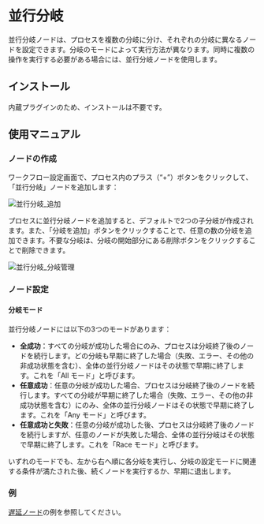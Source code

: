 # 並行分岐

並行分岐ノードは、プロセスを複数の分岐に分け、それぞれの分岐に異なるノードを設定できます。分岐のモードによって実行方法が異なります。同時に複数の操作を実行する必要がある場合には、並行分岐ノードを使用します。

## インストール

内蔵プラグインのため、インストールは不要です。

## 使用マニュアル

### ノードの作成

ワークフロー設定画面で、プロセス内のプラス（“+”）ボタンをクリックして、「並行分岐」ノードを追加します：

![並行分岐_追加](https://static-docs.nocobase.com/9e0f3faa0b9335270647a30477559eac.png)

プロセスに並行分岐ノードを追加すると、デフォルトで2つの子分岐が作成されます。また、「分岐を追加」ボタンをクリックすることで、任意の数の分岐を追加できます。不要な分岐は、分岐の開始部分にある削除ボタンをクリックすることで削除できます。

![並行分岐_分岐管理](https://static-docs.nocobase.com/36088a8b7970c8a1771eb3ee9bc2a757.png)

### ノード設定

#### 分岐モード

並行分岐ノードには以下の3つのモードがあります：

- **全成功**：すべての分岐が成功した場合にのみ、プロセスは分岐終了後のノードを続行します。どの分岐も早期に終了した場合（失敗、エラー、その他の非成功状態を含む）、全体の並行分岐ノードはその状態で早期に終了します。これを「All モード」と呼びます。
- **任意成功**：任意の分岐が成功した場合、プロセスは分岐終了後のノードを続行します。すべての分岐が早期に終了した場合（失敗、エラー、その他の非成功状態を含む）にのみ、全体の並行分岐ノードはその状態で早期に終了します。これを「Any モード」と呼びます。
- **任意成功と失敗**：任意の分岐が成功した後、プロセスは分岐終了後のノードを続行しますが、任意のノードが失敗した場合、全体の並行分岐はその状態で早期に終了します。これを「Race モード」と呼びます。

いずれのモードでも、左から右へ順に各分岐を実行し、分岐の設定モードに関連する条件が満たされた後、続くノードを実行するか、早期に退出します。

### 例

[遅延ノード](/handbook/workflow-delay#例)の例を参照してください。

